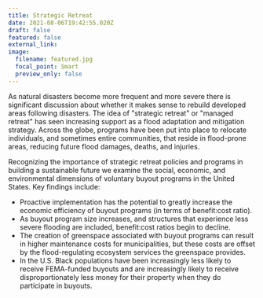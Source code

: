 ```yaml
---
title: Strategic Retreat
date: 2021-08-06T19:42:55.020Z
draft: false
featured: false
external_link:
image:
  filename: featured.jpg
  focal_point: Smart
  preview_only: false
---
```

As natural disasters become more frequent and more severe there is significant discussion about whether it makes sense to rebuild developed areas following disasters. The idea of "strategic retreat" or "managed retreat" has seen increasing support as a flood adaptation and mitigation strategy. Across the globe, programs have been put into place to relocate individuals, and sometimes entire communities, that reside in flood-prone areas, reducing future flood damages, deaths, and injuries.  

Recognizing the importance of strategic retreat policies and programs in building a sustainable future we examine the social, economic, and environmental dimensions of voluntary buyout programs in the United States. Key findings include:

* Proactive implementation has the potential to greatly increase the economic efficiency of buyout programs (in terms of benefit:cost ratio).
* As buyout program size increases, and structures that experience less severe flooding are included, benefit:cost ratios begin to decline.
* The creation of greenspace associated with buyout programs can result in higher maintenance costs for municipalities, but these costs are offset by the flood-regulating ecosystem services the greenspace provides.
* In the U.S. Black populations have been increasingly less likely to receive FEMA-funded buyouts and are increasingly likely to receive disproportionately less money for their property when they do
  participate in buyouts.

